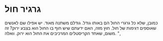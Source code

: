 # גרגיר חול

כמובן, שלא כל גרגרי החול הם באותו גודל. גודלם משתנה מאוד. יש אפילו שם לאנשים
שאוספים דגימות של חול. חוץ מזה, האם ידעתם שיש חוף בו החול הוא בצבע ירוק? זה
משום, שאחד הקריסטלים המרכיבים את החול הוא ירוק. וואלה. ",
